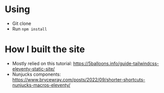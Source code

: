 
# Using

- Git clone
- Run `npm install`

# How I built the site
- Mostly relied on this tutorial: https://5balloons.info/guide-tailwindcss-eleventy-static-site/
- Nunjucks components: https://www.brycewray.com/posts/2022/09/shorter-shortcuts-nunjucks-macros-eleventy/